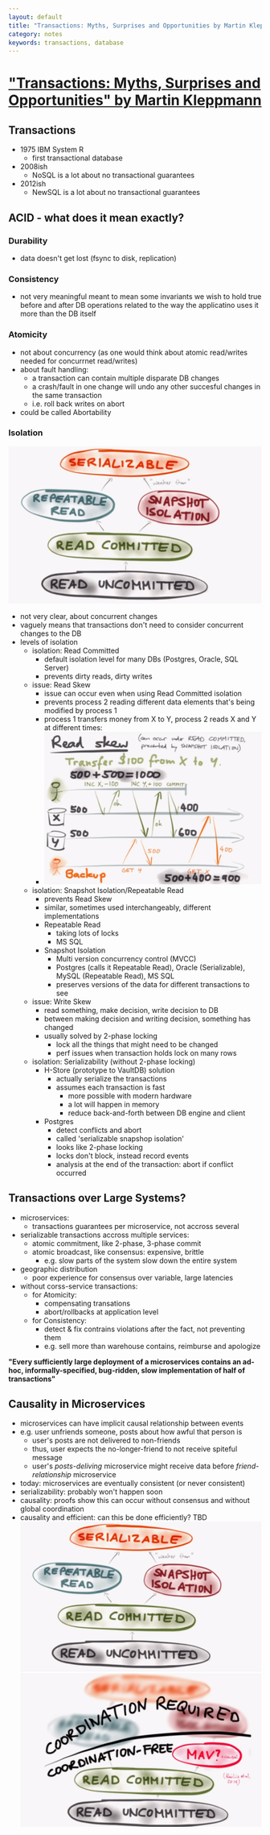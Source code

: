```yaml
---
layout: default
title: "Transactions: Myths, Surprises and Opportunities by Martin Kleppmann [Talk]"
category: notes
keywords: transactions, database
---
```


# ["Transactions: Myths, Surprises and Opportunities" by Martin Kleppmann](https://www.youtube.com/watch?v=5ZjhNTM8XU8)

## Transactions
- 1975 IBM System R
    - first transactional database
- 2008ish
    - NoSQL is a lot about no transactional guarantees
- 2012ish
    - NewSQL is a lot about no transactional guarantees

## ACID - what does it mean exactly?  
### Durability   
- data doesn't get lost (fsync to disk, replication)  
### Consistency  
- not very meaningful
 meant to mean some invariants we wish to hold true before and after DB operations
 related to the way the applicatino uses it more than the DB itself  
### Atomicity  
- not about concurrency (as one would think about atomic read/writes needed for concurrnet read/writes)
- about fault handling:
    - a transaction  can contain multiple disparate DB changes 
    - a crash/fault in one change will undo any other succesful changes in the same transaction
    - i.e. roll back writes on abort
- could be called Abortability  
### Isolation  
![transactions_surprises_isolation.png](/assets/transactions_surprises_isolation.png)
- not very clear, about concurrent changes
- vaguely means that transactions don't need to consider concurrent changes to the DB 
- levels of isolation
    - isolation: Read Committed
        - default isolation level for many DBs (Postgres, Oracle, SQL Server)
        - prevents dirty reads, dirty writes
    - issue: Read Skew
        - issue can occur even when using Read Committed isolation
        - prevents process 2 reading different data elements that's being modified by process 1
        - process 1 transfers money from X to Y, process 2 reads X and Y at different times:
        - ![transactions_surprises_read_skew.png](/assets/transactions_surprises_read_skew.png)  
    - isolation: Snapshot Isolation/Repeatable Read
        - prevents Read Skew
        - similar, sometimes used interchangeably, different implementations
        - Repeatable Read
            - taking lots of locks
            - MS SQL
        - Snapshot Isolation
            - Multi version concurrency control (MVCC)
            - Postgres (calls it Repeatable Read), Oracle (Serializable), MySQL (Repeatable Read), MS SQL
            - preserves versions of the data for different transactions to see
    - issue: Write Skew
        - read something, make decision, write decision to DB
        - between making decision and writing decision, something has changed
        - usually solved by 2-phase locking
            - lock all the things that might need to be changed
            - perf issues when transaction holds lock on many rows
    - isolation: Serializability (without 2-phase locking)
        - H-Store (prototype to VaultDB) solution
            - actually serialize the transactions
            - assumes each transaction is fast 
                - more possible with modern hardware
                - a lot will happen in memory
                - reduce back-and-forth between DB engine and client
        - Postgres
            - detect conflicts and abort
            - called 'serializable snapshop isolation'
            - looks like 2-phase locking
            - locks don't block, instead record events
            - analysis at the end of the transaction: abort if conflict occurred

## Transactions over Large Systems?
- microservices:
    - transactions guarantees per microservice, not accross several
- serializable transactions accross multiple services:
    - atomic commitment, like 2-phase, 3-phase commit
    - atomic broadcast, like consensus: expensive, brittle 
        - e.g. slow parts of the system slow down the entire system
- geographic distribution
    - poor experience for consensus over variable, large latencies
- without corss-service transactions:
    - for Atomicity:
        - compensating transations
        - abort/rollbacks at application level
    - for Consistency:
        - detect & fix contrains violations after the fact, not preventing them
        - e.g. sell more than warehouse contains, reimburse and apologize

**"Every sufficiently large deployment of a microservices contains an ad-hoc, informally-specified, bug-ridden, slow implementation of half of transactions"**

## Causality in Microservices
- microservices can have implicit causal relationship between events
- e.g. user unfriends someone, posts about how awful that person is
    - user's posts are not delivered to non-friends
    - thus, user expects the no-longer-friend to not receive spiteful message
    - user's *posts-deliving* microservice might receive data before *friend-relationship* microservice
- today: microservices are eventually consistent (or never consistent)
- serializability: probably won't happen soon
- causality: proofs show this can occur without consensus and without global coordination
- causality and efficient: can this be done efficiently? TBD
![transactions_surprises_isolation.png](/assets/transactions_surprises_isolation.png)
![transactions_surprises_isolation_bounds.png](/assets/transactions_surprises_isolation_bounds.png)